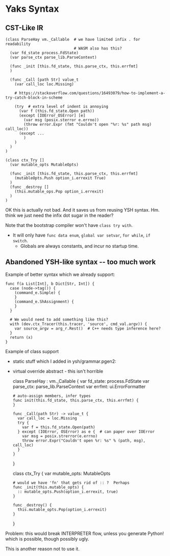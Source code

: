 Yaks Syntax
===========

## CST-Like IR

    (class ParseHay vm._Callable  # we have limited infix . for readability
                                  # WASM also has this?
      (var fd_state process.FdState)
      (var parse_ctx parse_lib.ParseContext)
 
      (func _init [this.fd_state, this.parse_ctx, this.errfmt]
      )
 
      (func _Call [path Str] value_t
        (var call_loc loc.Missing)
 
        # https://stackoverflow.com/questions/16493079/how-to-implement-a-try-catch-block-in-scheme
 
        (try  # extra level of indent is annoying
          (var f (this.fd_state.Open path))
          (except [IOError_OSError] [e] 
            (var msg (posix.sterror e.errno))
            (throw error.Expr (fmt "Couldn't open "%r: %s" path msg) call_loc))
          (except ...
            )
        )
      )
    )
 
    (class ctx_Try []
      (var mutable_opts MutableOpts)
 
      (func _init [this.fd_state, this.parse_ctx, this.errfmt]
        (mutableOpts.Push option_i.errexit True)
      )
      (func _destroy []
        (this.mutable_ops.Pop option_i.errexit)
      )
    )
 
OK this is actually not bad.  And it saves us from reusing YSH syntax.  Hm.
think we just need the infix dot sugar in the reader?

Note that the bootstrap compiler won't have `class try with`.

- It will only have `func data enum`, `global var setvar`, `for while`, `if switch`.
  - Globals are always constants, and incur no startup time.

## Abandoned YSH-like syntax -- too much work

Example of better syntax which we already support:

    func f(a List[Int], b Dict[Str, Int]) {
      case (node->tag()) {
        (command_e.Simple) {
        }
        (command_e.ShAssignment) {
        }
      }
 
      # We would need to add something like this?
      with (dev.ctx_Tracer(this.tracer, 'source', cmd_val.argv)) {
        var source_argv = arg_r.Rest()  # C++ needs type inference here?
      }
      return (x)
    }
 
Example of class support

- static stuff which I added in ysh/grammar.pgen2:
- virtual override abstract - this isn't horrible

    class ParseHay : vm._Callable {
      var fd_state: process.FdState
      var parse_ctx: parse_lib.ParseContext
      var errfmt: ui.ErrorFormatter
 
      # auto-assign members, infer types
      func init(this.fd_state, this.parse_ctx, this.errfmt) {
      }
  
      func _Call(path Str) -> value_t {
        var call_loc = loc.Missing
        try {
          var f = this.fd_state.Open(path)
        } except (IOError, OSError) as e {  # can paper over IOError
          var msg = posix.strerror(e.errno)
          throw error.Expr("Couldn't open %r: %s" % (path, msg), call_loc)
        }
      }
    }

    class ctx_Try {
      var mutable_opts: MutableOpts
 
      # would we have 'fn' that gets rid of :: ?  Perhaps
      func _init(this.mutable_opts) {
        :: mutable_opts.Push(option_i.errexit, true)
      }
 
      func _destroy() {
        this.mutable_opts.Pop(option_i.errexit)
      }
    }
 
Problem: this would break INTERPRETER flow, unless you generate Python!  which
is possible, though possibly ugly.
 
This is another reason not to use it.

